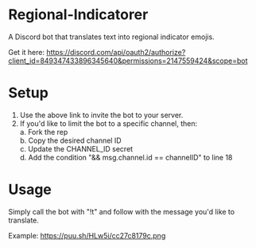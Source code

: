 # Regional-Indicatorer
A Discord bot that translates text into regional indicator emojis.  

Get it here: https://discord.com/api/oauth2/authorize?client_id=849347433896345640&permissions=2147559424&scope=bot  

# Setup  
1. Use the above link to invite the bot to your server.  
2. If you'd like to limit the bot to a specific channel, then:  
  a. Fork the rep  
  b. Copy the desired channel ID  
  c. Update the CHANNEL_ID secret  
  d. Add the condition "&& msg.channel.id == channelID" to line 18  
  
# Usage  
Simply call the bot with "!t" and follow with the message you'd like to translate.

Example:
https://puu.sh/HLw5i/cc27c8179c.png
